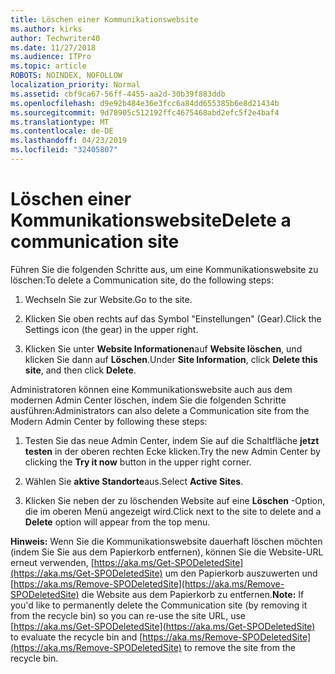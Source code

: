```yaml
---
title: Löschen einer Kommunikationswebsite
ms.author: kirks
author: Techwriter40
ms.date: 11/27/2018
ms.audience: ITPro
ms.topic: article
ROBOTS: NOINDEX, NOFOLLOW
localization_priority: Normal
ms.assetid: cbf9ca67-56ff-4455-aa2d-30b39f883ddb
ms.openlocfilehash: d9e92b484e36e3fcc6a84dd655385b6e8d21434b
ms.sourcegitcommit: 9d78905c512192ffc4675468abd2efc5f2e4baf4
ms.translationtype: MT
ms.contentlocale: de-DE
ms.lasthandoff: 04/23/2019
ms.locfileid: "32405807"
---
```

# <a name="delete-a-communication-site"></a><span data-ttu-id="daaf5-102">Löschen einer Kommunikationswebsite</span><span class="sxs-lookup"><span data-stu-id="daaf5-102">Delete a communication site</span></span>

<span data-ttu-id="daaf5-103">Führen Sie die folgenden Schritte aus, um eine Kommunikationswebsite zu löschen:</span><span class="sxs-lookup"><span data-stu-id="daaf5-103">To delete a Communication site, do the following steps:</span></span> 
  
1. <span data-ttu-id="daaf5-104">Wechseln Sie zur Website.</span><span class="sxs-lookup"><span data-stu-id="daaf5-104">Go to the site.</span></span> 
  
2. <span data-ttu-id="daaf5-105">Klicken Sie oben rechts auf das Symbol "Einstellungen" (Gear).</span><span class="sxs-lookup"><span data-stu-id="daaf5-105">Click the Settings icon (the gear) in the upper right.</span></span> 
  
3. <span data-ttu-id="daaf5-106">Klicken Sie unter **Website Informationen**auf **Website löschen**, und klicken Sie dann auf **Löschen**.</span><span class="sxs-lookup"><span data-stu-id="daaf5-106">Under **Site Information**, click **Delete this site**, and then click **Delete**.</span></span> 
  
<span data-ttu-id="daaf5-107">Administratoren können eine Kommunikationswebsite auch aus dem modernen Admin Center löschen, indem Sie die folgenden Schritte ausführen:</span><span class="sxs-lookup"><span data-stu-id="daaf5-107">Administrators can also delete a Communication site from the Modern Admin Center by following these steps:</span></span> 
  
1. <span data-ttu-id="daaf5-108">Testen Sie das neue Admin Center, indem Sie auf die Schaltfläche **jetzt testen** in der oberen rechten Ecke klicken.</span><span class="sxs-lookup"><span data-stu-id="daaf5-108">Try the new Admin Center by clicking the **Try it now** button in the upper right corner.</span></span> 
  
2. <span data-ttu-id="daaf5-109">Wählen Sie **aktive Standorte**aus.</span><span class="sxs-lookup"><span data-stu-id="daaf5-109">Select **Active Sites**.</span></span> 
  
3. <span data-ttu-id="daaf5-110">Klicken Sie neben der zu löschenden Website auf eine **Löschen** -Option, die im oberen Menü angezeigt wird.</span><span class="sxs-lookup"><span data-stu-id="daaf5-110">Click next to the site to delete and a **Delete** option will appear from the top menu.</span></span> 
  
 <span data-ttu-id="daaf5-111">**Hinweis:** Wenn Sie die Kommunikationswebsite dauerhaft löschen möchten (indem Sie Sie aus dem Papierkorb entfernen), können Sie die Website-URL erneut verwenden, [https://aka.ms/Get-SPODeletedSite](https://aka.ms/Get-SPODeletedSite) um den Papierkorb auszuwerten und [https://aka.ms/Remove-SPODeletedSite](https://aka.ms/Remove-SPODeletedSite) die Website aus dem Papierkorb zu entfernen.</span><span class="sxs-lookup"><span data-stu-id="daaf5-111">**Note:** If you'd like to permanently delete the Communication site (by removing it from the recycle bin) so you can re-use the site URL, use [https://aka.ms/Get-SPODeletedSite](https://aka.ms/Get-SPODeletedSite) to evaluate the recycle bin and [https://aka.ms/Remove-SPODeletedSite](https://aka.ms/Remove-SPODeletedSite) to remove the site from the recycle bin.</span></span> 
  

